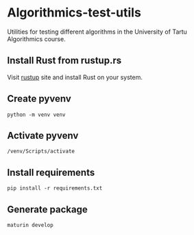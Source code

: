 # Algorithmics-test-utils
Utilities for testing different algorithms in the University of Tartu Algorithmics course.

## Install Rust from rustup.rs

Visit [rustup](https://rustup.rs) site and install Rust on your system.

## Create pyvenv
```
python -m venv venv
```

## Activate pyvenv
```
/venv/Scripts/activate
```

## Install requirements
```
pip install -r requirements.txt
```

## Generate package
```
maturin develop
```